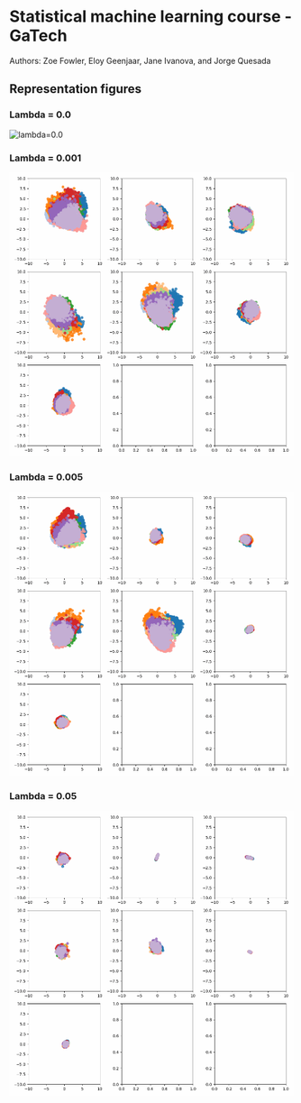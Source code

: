 # Statistical machine learning course - GaTech
Authors: Zoe Fowler, Eloy Geenjaar, Jane Ivanova, and Jorge Quesada

## Representation figures

### Lambda = 0.0
![lambda=0.0](lamb0.0.gif)

### Lambda = 0.001
![lambda=0.001](lamb0.001.gif)

### Lambda = 0.005
![lambda=0.005](lamb0.005.gif)

### Lambda = 0.05
![lambda=0.05](lamb0.05.gif)
